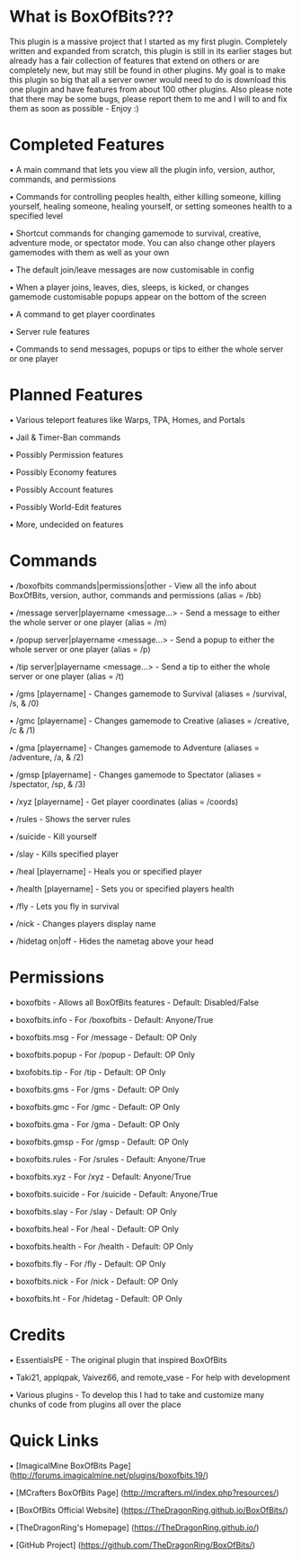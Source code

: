 What is BoxOfBits???
=====================
This plugin is a massive project that I started as my first plugin. Completely written and expanded from scratch, this plugin is still in its earlier stages but already has a fair collection of features that extend on others or are completely new, but may still be found in other plugins. My goal is to make this plugin so big that all a server owner would need to do is download this one plugin and have features from about 100 other plugins. Also please note that there may be some bugs, please report them to me and I will to and fix them as soon as possible - Enjoy :)

Completed Features
===================
   • A main command that lets you view all the plugin info, version, author, commands, and permissions
   
   • Commands for controlling peoples health, either killing someone, killing yourself, healing someone, healing yourself, or setting someones health to a specified level
   
   • Shortcut commands for changing gamemode to survival, creative, adventure mode, or spectator mode. You can also change other players gamemodes with them as well as your own
   
   • The default join/leave messages are now customisable in config
   
   • When a player joins, leaves, dies, sleeps, is kicked, or changes gamemode customisable popups appear on the bottom of the screen
   
   • A command to get player coordinates
   
   • Server rule features
   
   • Commands to send messages, popups or tips to either the whole server or one player

Planned Features
=================
   • Various teleport features like Warps, TPA, Homes, and Portals
   
   • Jail & Timer-Ban commands
   
   • Possibly Permission features
   
   • Possibly Economy features
   
   • Possibly Account features
   
   • Possibly World-Edit features
   
   • More, undecided on features

Commands
=========
   • /boxofbits commands|permissions|other - View all the info about BoxOfBits, version, author, commands and permissions (alias = /bb)
   
   • /message server|playername <message...> - Send a message to either the whole server or one player (alias = /m)
   
   • /popup server|playername <message...> - Send a popup to either the whole server or one player (alias = /p)
   
   • /tip server|playername <message...> - Send a tip to either the whole server or one player (alias = /t)
   
   • /gms [playername] - Changes gamemode to Survival (aliases = /survival, /s, & /0)
   
   • /gmc [playername] - Changes gamemode to Creative (aliases = /creative, /c & /1)
   
   • /gma [playername] - Changes gamemode to Adventure (aliases = /adventure, /a, & /2)
   
   • /gmsp [playername] - Changes gamemode to Spectator (aliases = /spectator, /sp, & /3)
   
   • /xyz [playername] - Get player coordinates (alias = /coords)
   
   • /rules - Shows the server rules
   
   • /suicide - Kill yourself
   
   • /slay <playername> - Kills specified player
   
   • /heal [playername] - Heals you or specified player
   
   • /health [playername] - Sets you or specified players health
   
   • /fly - Lets you fly in survival
   
   • /nick - Changes players display name
   
   • /hidetag on|off - Hides the nametag above your head

Permissions
============
   • boxofbits - Allows all BoxOfBits features - Default: Disabled/False
   
   • boxofbits.info - For /boxofbits - Default: Anyone/True
   
   • boxofbits.msg - For /message - Default: OP Only
   
   • boxofbits.popup - For /popup - Default: OP Only
   
   • bxofobits.tip - For /tip - Default: OP Only
   
   • boxofbits.gms - For /gms - Default: OP Only
   
   • boxofbits.gmc - For /gmc - Default: OP Only
   
   • boxofbits.gma - For /gma - Default: OP Only
   
   • boxofbits.gmsp - For /gmsp - Default: OP Only
   
   • boxofbits.rules - For /srules - Default: Anyone/True
   
   • boxofbits.xyz - For /xyz - Default: Anyone/True
   
   • boxofbits.suicide - For /suicide - Default: Anyone/True
   
   • boxofbits.slay - For /slay - Default: OP Only
   
   • boxofbits.heal - For /heal - Default: OP Only
   
   • boxofbits.health - For /health - Default: OP Only
   
   • boxofbits.fly - For /fly - Default: OP Only
   
   • boxofbits.nick - For /nick - Default: OP Only
   
   • boxofbits.ht - For /hidetag - Default: OP Only

Credits
========
   • EssentialsPE - The original plugin that inspired BoxOfBits
   
   • Taki21, applqpak, Vaivez66, and remote_vase - For help with development
   
   • Various plugins - To develop this I had to take and customize many chunks of code from plugins all over the place
   
Quick Links
============
   • [ImagicalMine BoxOfBits Page] (http://forums.imagicalmine.net/plugins/boxofbits.19/)
   
   • [MCrafters BoxOfBits Page] (http://mcrafters.ml/index.php?resources/)

   • [BoxOfBits Official Website] (https://TheDragonRing.github.io/BoxOfBits/)

   • [TheDragonRing's Homepage] (https://TheDragonRing.github.io/)

   • [GitHub Project] (https://github.com/TheDragonRing/BoxOfBits/)
